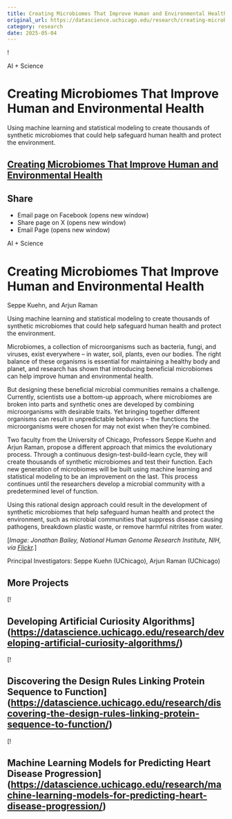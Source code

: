 ```yaml
---
title: Creating Microbiomes That Improve Human and Environmental Health – DSI
original_url: https://datascience.uchicago.edu/research/creating-microbiomes-that-improve-human-and-environmental-health
category: research
date: 2025-05-04
---
```


!

AI + Science

# Creating Microbiomes That Improve Human and Environmental Health

Using machine learning and statistical modeling to create thousands of synthetic microbiomes that could help safeguard human health and protect the environment.

## [Creating Microbiomes That Improve Human and Environmental Health](https://datascience.uchicago.edu/research/creating-microbiomes-that-improve-human-and-environmental-health/)

## Share

* Email page on Facebook (opens new window)
* Share page on X (opens new window)
* Email Page (opens new window)

<!-- Table-like structure detected -->

AI + Science

# Creating Microbiomes That Improve Human and Environmental Health

Seppe Kuehn, and Arjun Raman

Using machine learning and statistical modeling to create thousands of synthetic microbiomes that could help safeguard human health and protect the environment.

Microbiomes, a collection of microorganisms such as bacteria, fungi, and viruses, exist everywhere – in water, soil, plants, even our bodies. The right balance of these organisms is essential for maintaining a healthy body and planet, and research has shown that introducing beneficial microbiomes can help improve human and environmental health.

But designing these beneficial microbial communities remains a challenge. Currently, scientists use a bottom-up approach, where microbiomes are broken into parts and synthetic ones are developed by combining microorganisms with desirable traits. Yet bringing together different organisms can result in unpredictable behaviors – the functions the microorganisms were chosen for may not exist when they’re combined.

Two faculty from the University of Chicago, Professors Seppe Kuehn and Arjun Raman, propose a different approach that mimics the evolutionary process. Through a continuous design-test-build-learn cycle, they will create thousands of synthetic microbiomes and test their function. Each new generation of microbiomes will be built using machine learning and statistical modeling to be an improvement on the last. This process continues until the researchers develop a microbial community with a predetermined level of function.

Using this rational design approach could result in the development of synthetic microbiomes that help safeguard human health and protect the environment, such as microbial communities that suppress disease causing pathogens, breakdown plastic waste, or remove harmful nitrites from water.

[*Image: Jonathan Bailey, National Human Genome Research Institute, NIH, via [Flickr](https://www.flickr.com/photos/nihgov/38876617041/in/photostream/).*]

Principal Investigators: Seppe Kuehn (UChicago), Arjun Raman (UChicago)

## More Projects

[! 

## Developing Artificial Curiosity Algorithms](https://datascience.uchicago.edu/research/developing-artificial-curiosity-algorithms/)

[! 

## Discovering the Design Rules Linking Protein Sequence to Function](https://datascience.uchicago.edu/research/discovering-the-design-rules-linking-protein-sequence-to-function/)

[! 

## Machine Learning Models for Predicting Heart Disease Progression](https://datascience.uchicago.edu/research/machine-learning-models-for-predicting-heart-disease-progression/)